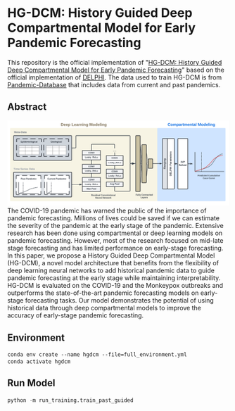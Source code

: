 # HG-DCM: History Guided Deep Compartmental Model for Early Pandemic Forecasting
This repository is the official implementation of "[HG-DCM: History Guided Deep Compartmental Model for Early Pandemic Forecasting]()" based on the official implementation of [DELPHI](https://github.com/COVIDAnalytics/DELPHI).
The data used to train HG-DCM is from [Pandemic-Database]() that includes data from current and past pandemics.

## Abstract
![architecture](/architecture.png)
The COVID-19 pandemic has warned the public of the importance of pandemic
forecasting. Millions of lives could be saved if we can estimate the severity of
the pandemic at the early stage of the pandemic. Extensive research has been
done using compartmental or deep learning models on pandemic forecasting.
However, most of the research focused on mid-late stage forecasting and has
limited performance on early-stage forecasting. In this paper, we propose a History
Guided Deep Compartmental Model (HG-DCM), a novel model architecture that
benefits from the flexibility of deep learning neural networks to add historical
pandemic data to guide pandemic forecasting at the early stage while maintaining
interpretability. HG-DCM is evaluated on the COVID-19 and the Monkeypox
outbreaks and outperforms the state-of-the-art pandemic forecasting models on
early-stage forecasting tasks. Our model demonstrates the potential of using
historical data through deep compartmental models to improve the accuracy of
early-stage pandemic forecasting.

## Environment 
```shell
conda env create --name hgdcm --file=full_environment.yml
conda activate hgdcm
```

## Run Model
```python
python -m run_training.train_past_guided
```
